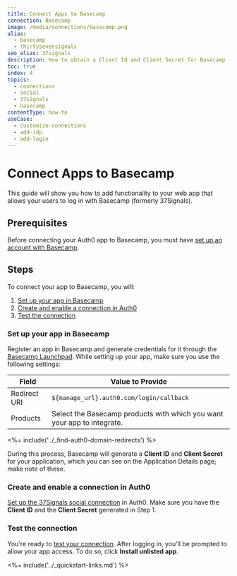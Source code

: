 ```yaml
---
title: Connect Apps to Basecamp
connection: Basecamp
image: /media/connections/basecamp.png
alias:
  - basecamp
  - thirtysevensignals
seo_alias: 37signals
description: How to obtain a Client Id and Client Secret for Basecamp (formerly 37Signals).
toc: true
index: 4
topics:
  - connections
  - social
  - 37signals
  - basecamp
contentType: how-to
useCase:
  - customize-connections
  - add-idp
  - add-login
---
```


# Connect Apps to Basecamp

This guide will show you how to add functionality to your web app that allows your users to log in with Basecamp (formerly 37Signals).

## Prerequisites

Before connecting your Auth0 app to Basecamp, you must have [set up an account with Basecamp](https://basecamp.com/).

## Steps

To connect your app to Basecamp, you will:

1. [Set up your app in Basecamp](#set-up-your-app-in-basecamp)
2. [Create and enable a connection in Auth0](#create-and-enable-a-connection-in-auth0)
3. [Test the connection](#test-the-connection)

### Set up your app in Basecamp

Register an app in Basecamp and generate credentials for it through the [Basecamp Launchpad](https://integrate.37signals.com/). While setting up your app, make sure you use the following settings:

| Field | Value to Provide |
| - | - |
| Redirect URI |  `${manage_url}.auth0.com/login/callback` |
| Products | Select the Basecamp products with which you want your app to integrate. |

<%= include('../_find-auth0-domain-redirects') %>

During this process, Basecamp will generate a **Client ID** and **Client Secret** for your application, which you can see on the Application Details page; make note of these.

### Create and enable a connection in Auth0

[Set up the 37Signals social connection](/dashboard/guides/connections/set-up-connections-social) in Auth0. Make sure you have the **Client ID** and the **Client Secret** generated in Step 1.

### Test the connection

You're ready to [test your connection](/dashboard/guides/connections/test-connections-social). After logging in, you'll be prompted to allow your app access. To do so, click **Install unlisted app**.

<%= include('../_quickstart-links.md') %>

